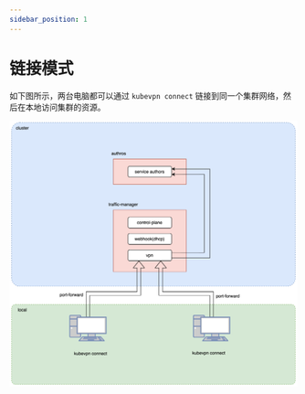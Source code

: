 ```yaml
---
sidebar_position: 1
---
```


# 链接模式

如下图所示，两台电脑都可以通过 `kubevpn connect` 链接到同一个集群网络，然后在本地访问集群的资源。

![connect.svg](img/connect.svg)
